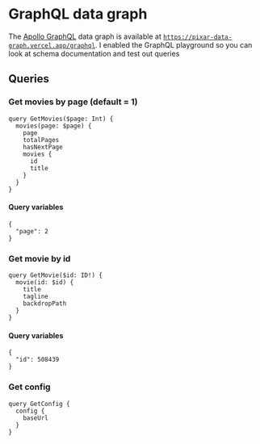 # GraphQL data graph

The [Apollo GraphQL](https://www.apollographql.com/) data graph is available at [`https://pixar-data-graph.vercel.app/graphql`](https://pixar-data-graph.vercel.app/graphql). I enabled the GraphQL playground so you can look at schema documentation and test out queries

## Queries

### Get movies by page (default = 1)

    query GetMovies($page: Int) {
      movies(page: $page) {
        page
        totalPages
        hasNextPage
        movies {
          id
          title
        }
      }
    }

#### Query variables

    {
      "page": 2
    }

### Get movie by id

    query GetMovie($id: ID!) {
      movie(id: $id) {
        title
        tagline
        backdropPath
      }
    }

#### Query variables

    {
      "id": 508439
    }

### Get config

    query GetConfig {
      config {
        baseUrl
      }
    }
